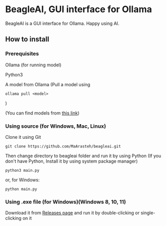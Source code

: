 # BeagleAI, GUI interface for Ollama
BeagleAI is a GUI interface for Ollama. Happy using AI.
## How to install
### Prerequisites
Ollama (for running model)

Python3

A model from Ollama (Pull a model using
```
ollama pull <model>
```
)

(You can find models from [this link](https://ollama.com/library))
### Using source (for Windows, Mac, Linux)
Clone it using Git
```
git clone https://github.com/MaArasteh/beagleai.git
```
Then change directory to beagleai folder and run it by using Python (If you don't have Python, Install it by using system package manager)
```
python3 main.py
```
or, for Windows:
```
python main.py
```
### Using .exe file (for Windows)(Windows 8, 10, 11)
Download it from [Releases page](https://github.com/MaArasteh/beagleai/releases) and run it by double-clicking or single-clicking on it

